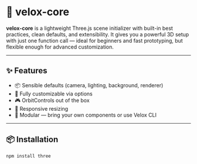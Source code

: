 # 🚀 velox-core

**velox-core** is a lightweight Three.js scene initializer with built-in best practices, clean defaults, and extensibility. It gives you a powerful 3D setup with just one function call — ideal for beginners and fast prototyping, but flexible enough for advanced customization.

---

## ✨ Features

- 📦 Sensible defaults (camera, lighting, background, renderer)
- 🔧 Fully customizable via options
- 🎮 OrbitControls out of the box
- 📐 Responsive resizing
- 🧩 Modular — bring your own components or use Velox CLI

---

## 📦 Installation

```bash
npm install three
